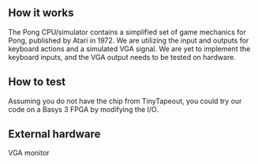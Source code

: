 <!---

This file is used to generate your project datasheet. Please fill in the information below and delete any unused
sections.

You can also include images in this folder and reference them in the markdown. Each image must be less than
512 kb in size, and the combined size of all images must be less than 1 MB.
-->

## How it works

The Pong CPU/simulator contains a simplified set of game mechanics for Pong, published by Atari in 1972. We are utilizing the input and outputs for keyboard actions and a simulated VGA signal. We are yet to implement the keyboard inputs, and the VGA output needs to be tested on hardware.

## How to test

Assuming you do not have the chip from TinyTapeout, you could try our code on a Basys 3 FPGA by modifying the I/O.

## External hardware

VGA monitor
